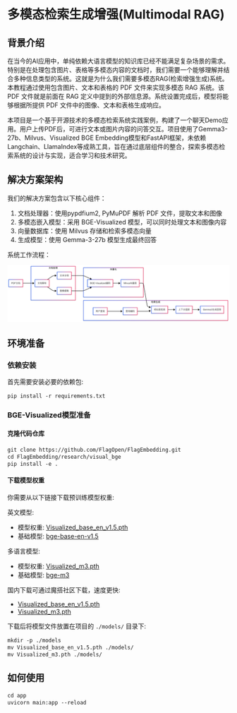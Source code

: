 # 多模态检索生成增强(Multimodal RAG)
## 背景介绍

在当今的AI应用中，单纯依赖大语言模型的知识库已经不能满足复杂场景的需求。特别是在处理包含图片、表格等多模态内容的文档时，我们需要一个能够理解并结合多种信息类型的系统。这就是为什么我们需要多模态RAG(检索增强生成)系统。
本教程通过使用包含图片、文本和表格的 PDF 文件来实现多模态 RAG 系统。该 PDF 文件就是前面在 RAG 定义中提到的外部信息源。系统设置完成后，模型将能够根据所提供 PDF 文件中的图像、文本和表格生成响应。

本项目是一个基于开源技术的多模态检索系统实践案例，构建了一个聊天Demo应用。用户上传PDF后，可进行文本或图片内容的问答交互。项目使用了Gemma3-27b、Milvus、Visualized BGE Embedding模型和FastAPI框架，未依赖Langchain、LlamaIndex等成熟工具，旨在通过底层组件的整合，探索多模态检索系统的设计与实现，适合学习和技术研究。

## 解决方案架构

我们的解决方案包含以下核心组件：

1. 文档处理器：使用pypdfium2, PyMuPDF 解析 PDF 文件，提取文本和图像
2. 多模态嵌入模型：采用 BGE-Visualized 模型，可以同时处理文本和图像内容
3. 向量数据库：使用 Milvus 存储和检索多模态向量
4. 生成模型：使用 Gemma-3-27b 模型生成最终回答

系统工作流程：

![MM-RAG](./assets/MM-RAG.png)

## 环境准备

### 依赖安装

首先需要安装必要的依赖包:
```
pip install -r requirements.txt
```

### BGE-Visualized模型准备

#### 克隆代码仓库
```
git clone https://github.com/FlagOpen/FlagEmbedding.git
cd FlagEmbedding/research/visual_bge
pip install -e .
```

#### 下载模型权重
你需要从以下链接下载预训练模型权重:

英文模型:
- 模型权重: [Visualized_base_en_v1.5.pth](https://huggingface.co/BAAI/bge-visualized/blob/main/Visualized_base_en_v1.5.pth)
- 基础模型: [bge-base-en-v1.5](https://huggingface.co/BAAI/bge-base-en-v1.5)

多语言模型:
- 模型权重: [Visualized_m3.pth](https://huggingface.co/BAAI/bge-visualized/blob/main/Visualized_m3.pth)
- 基础模型: [bge-m3](https://huggingface.co/BAAI/bge-m3)

国内下载可通过魔搭社区下载，速度更快:
- [Visualized_base_en_v1.5.pth](https://www.modelscope.cn/models/BAAI/bge-visualized/file/view/master?fileName=Visualized_base_en_v1.5.pth&status=2)
- [Visualized_m3.pth](https://www.modelscope.cn/models/BAAI/bge-visualized/file/view/master?fileName=Visualized_m3.pth&status=2)

下载后将模型文件放置在项目的 `./models/` 目录下:
```
mkdir -p ./models
mv Visualized_base_en_v1.5.pth ./models/
mv Visualized_m3.pth ./models/
```
## 如何使用
```
cd app
uvicorn main:app --reload
```